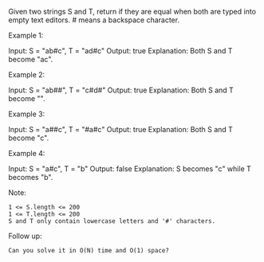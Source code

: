 Given two strings S and T, return if they are equal when both are typed into empty text editors. # means a backspace character.

Example 1:

Input: S = "ab#c", T = "ad#c"
Output: true
Explanation: Both S and T become "ac".

Example 2:

Input: S = "ab##", T = "c#d#"
Output: true
Explanation: Both S and T become "".

Example 3:

Input: S = "a##c", T = "#a#c"
Output: true
Explanation: Both S and T become "c".

Example 4:

Input: S = "a#c", T = "b"
Output: false
Explanation: S becomes "c" while T becomes "b".

Note:

    1 <= S.length <= 200
    1 <= T.length <= 200
    S and T only contain lowercase letters and '#' characters.

Follow up:

    Can you solve it in O(N) time and O(1) space?

